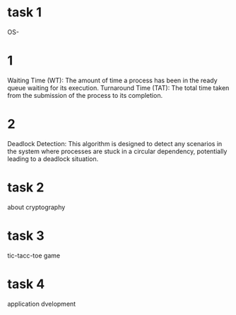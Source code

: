 # task 1
OS-
# 1 
Waiting Time (WT): The amount of time a process has been in the ready queue waiting for its execution.
Turnaround Time (TAT): The total time taken from the submission of the process to its completion.
# 2
Deadlock Detection: This algorithm is designed to detect any scenarios in the system where processes are stuck in a circular dependency, potentially leading to a deadlock situation.

# task 2
about cryptography

# task 3
tic-tacc-toe game

# task 4 
application dvelopment